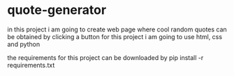 # quote-generator
in this project i am going to create web page where cool random quotes can be obtained by clicking a button
for this project i am going to use html, css and python

the requirements for this project can be downloaded by pip install -r requirements.txt
